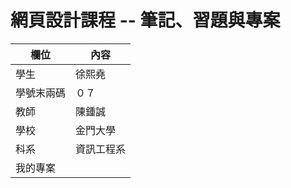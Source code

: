 # 網頁設計課程 -- 筆記、習題與專案

欄位 | 內容
-----|--------
學生 |  徐熙堯
學號末兩碼 | ０７
教師 | 陳鍾誠
學校 | 金門大學
科系 | 資訊工程系
我的專案 | [](說明)

